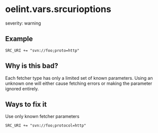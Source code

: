 # oelint.vars.srcurioptions

severity: warning

## Example

```
SRC_URI += "svn://foo;proto=http"
```

## Why is this bad?

Each fetcher type has only a limited set of known parameters.
Using an unknown one will either cause fetching errors or making the parameter ignored entirely.

## Ways to fix it

Use only known fetcher parameters

```
SRC_URI += "svn://foo;protocol=http"
```
